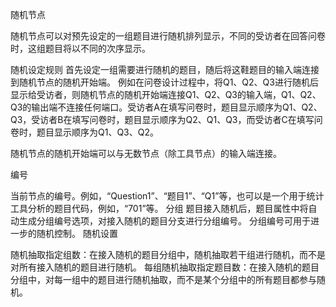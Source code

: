 随机节点
 

随机节点可以对预先设定的一组题目进行随机排列显示，不同的受访者在回答问卷时，这组题目将以不同的次序显示。

随机设定规则
首先设定一组需要进行随机的题目，随后将这鞋题目的输入端连接到随机节点的随机开始端。
例如在问卷设计过程中，将Q1、Q2、Q3进行随机后显示给受访者，则随机节点的随机开始端连接Q1、Q2、Q3的输入端，Q1、Q2、Q3的输出端不连接任何端口。受访者A在填写问卷时，题目显示顺序为Q1、Q2、Q3，受访者B在填写问卷时，题目显示顺序为Q2、Q1、Q3，而受访者C在填写问卷时，题目显示顺序为Q1、Q3、Q2。   

随机节点的随机开始端可以与无数节点（除工具节点）的输入端连接。

编号
 

当前节点的编号。例如，“Question1”、“题目1”、“Q1”等，也可以是一个用于统计工具分析的题目代码，例如，“701”等。 
分组
题目接入随机后，题目属性中将自动生成分组编号选项，对接入随机的题目分支进行分组编号。 分组编号可用于进一步的随机控制。
随机设置
 

随机抽取指定组数：在接入随机的题目分组中，随机抽取若干组进行随机，而不是对所有接入随机的题目进行随机。
每组随机抽取指定题目数：在接入随机的题目分组中，对每一组中的题目进行随机抽取，而不是某个分组中的所有题目都参与随机。
